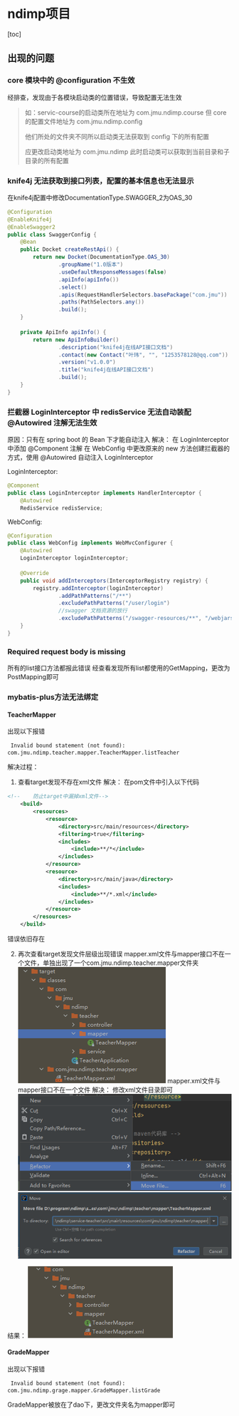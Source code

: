 # ndimp项目
[toc]
## 出现的问题
### core 模块中的 @configuration 不生效
经排查，发现由于各模块启动类的位置错误，导致配置无法生效
>如：servic-course的启动类所在地址为 com.jmu.ndimp.course 但 core的配置文件地址为 com.jmu.ndimp.config
> 
> 他们所处的文件夹不同所以启动类无法获取到 config 下的所有配置
> 
> 应更改启动类地址为 com.jmu.ndimp 此时启动类可以获取到当前目录和子目录的所有配置
> 
### knife4j 无法获取到接口列表，配置的基本信息也无法显示
在knife4j配置中修改DocumentationType.SWAGGER_2为OAS_30
```java
@Configuration
@EnableKnife4j
@EnableSwagger2
public class SwaggerConfig {
    @Bean
    public Docket createRestApi() {
        return new Docket(DocumentationType.OAS_30)
                .groupName("1.0版本")
                .useDefaultResponseMessages(false)
                .apiInfo(apiInfo())
                .select()
                .apis(RequestHandlerSelectors.basePackage("com.jmu"))
                .paths(PathSelectors.any())
                .build();
    }

    private ApiInfo apiInfo() {
        return new ApiInfoBuilder()
                .description("knife4j在线API接口文档")
                .contact(new Contact("叶玮", "", "1253578128@qq.com"))
                .version("v1.0.0")
                .title("knife4j在线API接口文档")
                .build();
    }
}
```

### 拦截器 LoginInterceptor 中 redisService 无法自动装配 @Autowired 注解无法生效
原因：只有在 spring boot 的 Bean 下才能自动注入
解决：
在 LoginInterceptor 中添加 @Component 注解
在 WebConfig 中更改原来的 new 方法创建拦截器的方式，使用 @Autowired 自动注入 LoginInterceptor

LoginInterceptor:
```java
@Component
public class LoginInterceptor implements HandlerInterceptor {
    @Autowired
    RedisService redisService;
```
WebConfig:
```java
@Configuration
public class WebConfig implements WebMvcConfigurer {
    @Autowired
    LoginInterceptor loginInterceptor;

    @Override
    public void addInterceptors(InterceptorRegistry registry) {
        registry.addInterceptor(loginInterceptor)
                .addPathPatterns("/**")
                .excludePathPatterns("/user/login")
                //swagger 文档资源的放行
                .excludePathPatterns("/swagger-resources/**", "/webjars/**", "/v3/**", "/swagger-ui/**","/doc.html","/error");
    }
}
```

### Required request body is missing
所有的list接口方法都报此错误
经查看发现所有list都使用的GetMapping，更改为PostMapping即可

### mybatis-plus方法无法绑定
#### TeacherMapper
出现以下报错
```
 Invalid bound statement (not found): com.jmu.ndimp.teacher.mapper.TeacherMapper.listTeacher
```

解决过程：
1. 查看target发现不存在xml文件
解决：
在pom文件中引入以下代码
```xml
<!--    防止target中漏掉xml文件-->
    <build>
        <resources>
            <resource>
                <directory>src/main/resources</directory>
                <filtering>true</filtering>
                <includes>
                    <include>**/*</include>
                </includes>
            </resource>
            <resource>
                <directory>src/main/java</directory>
                <includes>
                    <include>**/*.xml</include>
                </includes>
            </resource>
        </resources>
    </build>
```

错误依旧存在

2. 再次查看target发现文件层级出现错误
mapper.xml文件与mapper接口不在一个文件，单独出现了一个com.jmu.ndimp.teacher.mapper文件夹
![屏幕截图 2023-09-17 153038](/assets/屏幕截图%202023-09-17%20153038.png)
mapper.xml文件与mapper接口不在一个文件
解决：
修改xml文件目录即可
![屏幕截图 2023-09-17 154845](/assets/屏幕截图%202023-09-17%20154845.png)
![屏幕截图 2023-09-17 154640](/assets/屏幕截图%202023-09-17%20154640.png)

结果：
![屏幕截图 2023-09-17 155146](/assets/屏幕截图%202023-09-17%20155146.png)
#### GradeMapper
出现以下报错
```
 Invalid bound statement (not found): com.jmu.ndimp.grage.mapper.GradeMapper.listGrade
```
GradeMapper被放在了dao下，更改文件夹名为mapper即可